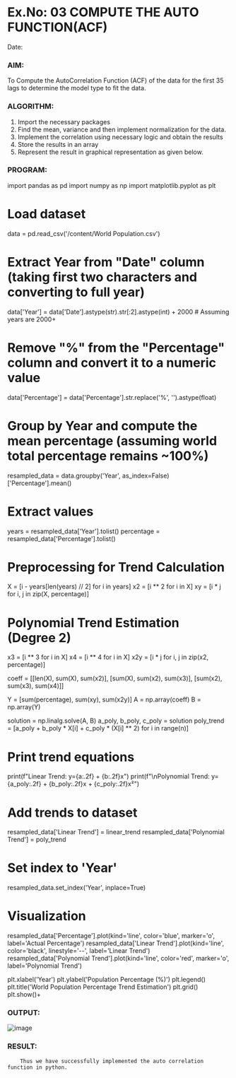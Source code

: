 # Ex.No: 03   COMPUTE THE AUTO FUNCTION(ACF)
Date: 

### AIM:
To Compute the AutoCorrelation Function (ACF) of the data for the first 35 lags to determine the model
type to fit the data.
### ALGORITHM:
1. Import the necessary packages
2. Find the mean, variance and then implement normalization for the data.
3. Implement the correlation using necessary logic and obtain the results
4. Store the results in an array
5. Represent the result in graphical representation as given below.
### PROGRAM:
import pandas as pd
import numpy as np
import matplotlib.pyplot as plt

# Load dataset
data = pd.read_csv('/content/World Population.csv')

# Extract Year from "Date" column (taking first two characters and converting to full year)
data['Year'] = data['Date'].astype(str).str[:2].astype(int) + 2000  # Assuming years are 2000+

# Remove "%" from the "Percentage" column and convert it to a numeric value
data['Percentage'] = data['Percentage'].str.replace('%', '').astype(float)

# Group by Year and compute the mean percentage (assuming world total percentage remains ~100%)
resampled_data = data.groupby('Year', as_index=False)['Percentage'].mean()

# Extract values
years = resampled_data['Year'].tolist()
percentage = resampled_data['Percentage'].tolist()

# Preprocessing for Trend Calculation
X = [i - years[len(years) // 2] for i in years]
x2 = [i ** 2 for i in X]
xy = [i * j for i, j in zip(X, percentage)]

# Polynomial Trend Estimation (Degree 2)
x3 = [i ** 3 for i in X]
x4 = [i ** 4 for i in X]
x2y = [i * j for i, j in zip(x2, percentage)]

coeff = [[len(X), sum(X), sum(x2)],
         [sum(X), sum(x2), sum(x3)],
         [sum(x2), sum(x3), sum(x4)]]

Y = [sum(percentage), sum(xy), sum(x2y)]
A = np.array(coeff)
B = np.array(Y)

solution = np.linalg.solve(A, B)
a_poly, b_poly, c_poly = solution
poly_trend = [a_poly + b_poly * X[i] + c_poly * (X[i] ** 2) for i in range(n)]
# Print trend equations
print(f"Linear Trend: y={a:.2f} + {b:.2f}x")
print(f"\nPolynomial Trend: y={a_poly:.2f} + {b_poly:.2f}x + {c_poly:.2f}x²")

# Add trends to dataset
resampled_data['Linear Trend'] = linear_trend
resampled_data['Polynomial Trend'] = poly_trend

# Set index to 'Year'
resampled_data.set_index('Year', inplace=True)

# Visualization
resampled_data['Percentage'].plot(kind='line', color='blue', marker='o', label='Actual Percentage')
resampled_data['Linear Trend'].plot(kind='line', color='black', linestyle='--', label='Linear Trend')
resampled_data['Polynomial Trend'].plot(kind='line', color='red', marker='o', label='Polynomial Trend')

plt.xlabel('Year')
plt.ylabel('Population Percentage (%)')
plt.legend()
plt.title('World Population Percentage Trend Estimation')
plt.grid()
plt.show()+

### OUTPUT:
![image](https://github.com/user-attachments/assets/39bc982d-3e72-4ac3-bb6d-871af0dd3fcd)

### RESULT:
        Thus we have successfully implemented the auto correlation function in python.
